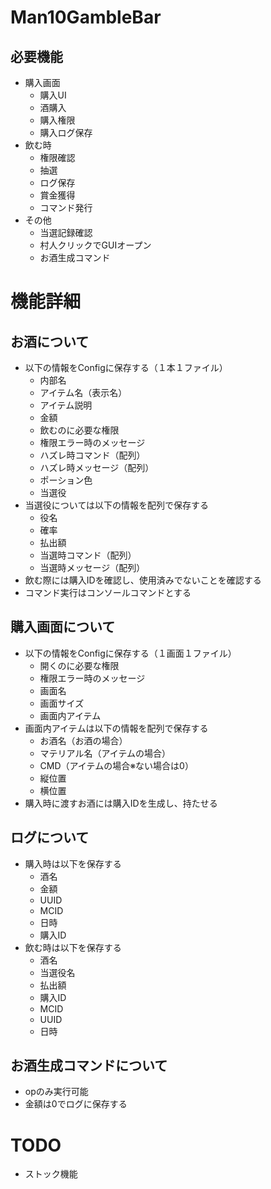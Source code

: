 # Man10GambleBar

## 必要機能
* 購入画面
  * 購入UI
  * 酒購入
  * 購入権限
  * 購入ログ保存
* 飲む時
  * 権限確認
  * 抽選
  * ログ保存
  * 賞金獲得
  * コマンド発行
* その他
  * 当選記録確認
  * 村人クリックでGUIオープン
  * お酒生成コマンド

# 機能詳細
## お酒について
* 以下の情報をConfigに保存する（１本１ファイル）
  * 内部名
  * アイテム名（表示名）
  * アイテム説明
  * 金額
  * 飲むのに必要な権限
  * 権限エラー時のメッセージ
  * ハズレ時コマンド（配列）
  * ハズレ時メッセージ（配列）
  * ポーション色
  * 当選役
* 当選役については以下の情報を配列で保存する
  * 役名
  * 確率
  * 払出額
  * 当選時コマンド（配列）
  * 当選時メッセージ（配列）
* 飲む際には購入IDを確認し、使用済みでないことを確認する
* コマンド実行はコンソールコマンドとする
## 購入画面について
* 以下の情報をConfigに保存する（１画面１ファイル）
  * 開くのに必要な権限
  * 権限エラー時のメッセージ
  * 画面名
  * 画面サイズ
  * 画面内アイテム
* 画面内アイテムは以下の情報を配列で保存する
  * お酒名（お酒の場合）
  * マテリアル名（アイテムの場合）
  * CMD（アイテムの場合※ない場合は0）
  * 縦位置
  * 横位置
* 購入時に渡すお酒には購入IDを生成し、持たせる
## ログについて
* 購入時は以下を保存する
  * 酒名
  * 金額
  * UUID
  * MCID
  * 日時
  * 購入ID
* 飲む時は以下を保存する
  * 酒名
  * 当選役名
  * 払出額
  * 購入ID
  * MCID
  * UUID
  * 日時
## お酒生成コマンドについて
* opのみ実行可能
* 金額は0でログに保存する
# TODO 
* ストック機能